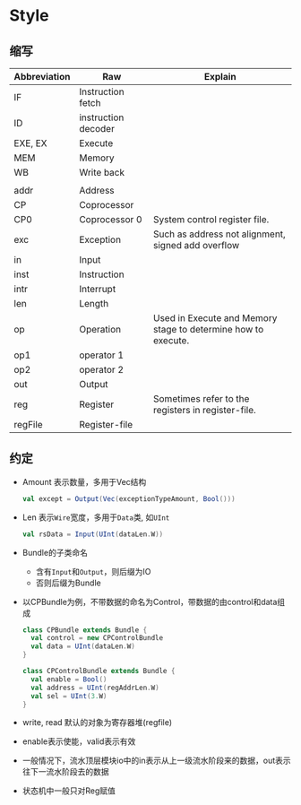 # Style

## 缩写

| Abbreviation | Raw | Explain |
| --- | --- | --- |
| IF | Instruction fetch ||
| ID | instruction decoder||
| EXE, EX | Execute ||
| MEM | Memory ||
| WB | Write back ||
||||
| addr | Address ||
| CP | Coprocessor ||
| CP0 | Coprocessor 0 | System control register file. |
| exc | Exception | Such as address not alignment, signed add overflow |
| in | Input ||
| inst | Instruction ||
| intr | Interrupt ||
| len | Length ||
| op | Operation | Used in Execute and Memory stage to determine how to execute. |
| op1 | operator 1 ||
| op2 | operator 2 ||
| out | Output ||
| reg | Register | Sometimes refer to the registers in register-file. |
| regFile | Register-file ||

## 约定

- Amount 表示数量，多用于Vec结构

    ```scala
    val except = Output(Vec(exceptionTypeAmount, Bool()))
    ```

- Len 表示`Wire`宽度，多用于`Data`类, 如`UInt`

    ```scala
    val rsData = Input(UInt(dataLen.W))
    ```

- Bundle的子类命名
  - 含有`Input`和`Output`，则后缀为IO
  - 否则后缀为Bundle

- 以CPBundle为例，不带数据的命名为Control，带数据的由control和data组成

    ```scala
    class CPBundle extends Bundle {
      val control = new CPControlBundle
      val data = UInt(dataLen.W)
    }

    class CPControlBundle extends Bundle {
      val enable = Bool()
      val address = UInt(regAddrLen.W)
      val sel = UInt(3.W)
    }
    ```

- write, read 默认的对象为寄存器堆(regfile)

- enable表示使能，valid表示有效
- 一般情况下，流水顶层模块io中的in表示从上一级流水阶段来的数据，out表示往下一流水阶段去的数据
- 状态机中一般只对Reg赋值
